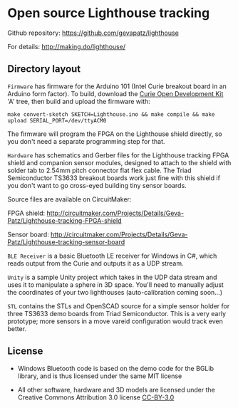 # Open source Lighthouse tracking

Github repository: <https://github.com/gevapatz/lighthouse>

For details: <http://making.do/lighthouse/>

## Directory layout

`Firmware` has firmware for the Arduino 101 (Intel Curie breakout board in an
Arduino form factor). To build, download the 
[Curie Open Development Kit](https://github.com/01org/CODK-A) 'A' tree, then
build and upload the firmware with:

`make convert-sketch SKETCH=Lighthouse.ino && make compile && make upload
SERIAL_PORT=/dev/ttyACM0`

The firmware will program the FPGA on the Lighthouse shield directly, so
you don't need a separate programming step for that.

`Hardware` has schematics and Gerber files for the Lighthouse tracking FPGA
shield and companion sensor modules, designed to attach to the shield with
solder tab to 2.54mm pitch connector flat flex cable. The Triad Semiconductor
TS3633 breakout boards work just fine with this shield if you don't want to
go cross-eyed building tiny sensor boards. 

Source files are available on CircuitMaker:

FPGA shield: <http://circuitmaker.com/Projects/Details/Geva-Patz/Lighthouse-tracking-FPGA-shield>

Sensor board: <http://circuitmaker.com/Projects/Details/Geva-Patz/Lighthouse-tracking-sensor-board>

`BLE Receiver` is a basic Bluetooth LE receiver for Windows in C#, which
reads output from the Curie and outputs it as a UDP stream.

`Unity` is a sample Unity project which takes in the UDP data stream and
uses it to manipulate a sphere in 3D space. You'll need to manually 
adjust the coordinates of your two lighthouses (auto-calibration coming
soon...)

`STL` contains the STLs and OpenSCAD source for a simple sensor holder for
three TS3633 demo boards from Triad Semiconductor. This is a very early 
prototype; more sensors in a move vareid configuration would track even better. 


## License

- Windows Bluetooth code is based on the demo code for the BGLib library, and
is thus licensed under the same MIT license

- All other software, hardware and 3D models are licensed under the 
Creative Commons Attribution 3.0 license [CC-BY-3.0](https://creativecommons.org/licenses/by/3.0/us/) 